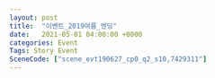 ```yaml
---
layout: post
title:  "이벤트_2019여름_엔딩"
date:   2021-05-01 04:00:00 +0000
categories: Event
Tags: Story Event
SceneCode: ["scene_evt190627_cp0_q2_s10,7429311"]
---
```

